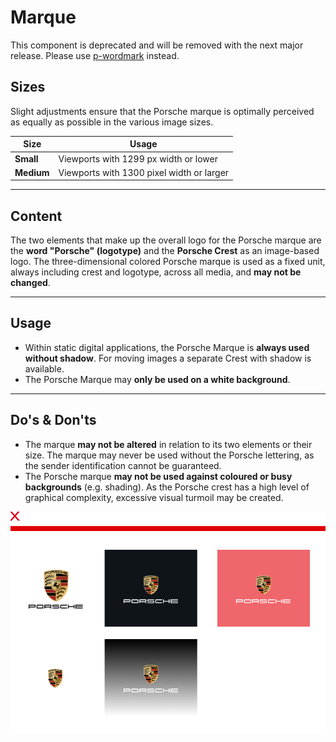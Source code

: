 # Marque

<Notification heading="Deprecation hint" state="error">
  This component is deprecated and will be removed with the next major release.
Please use <a href="components/wordmark">p-wordmark</a> instead.
</Notification>

<TableOfContents></TableOfContents>

## Sizes

Slight adjustments ensure that the Porsche marque is optimally perceived as equally as possible in the various image
sizes.

| Size       | Usage                                     |
| ---------- | ----------------------------------------- |
| **Small**  | Viewports with 1299 px width or lower     |
| **Medium** | Viewports with 1300 pixel width or larger |

---

## Content

The two elements that make up the overall logo for the Porsche marque are the **word "Porsche" (logotype)** and the
**Porsche Crest** as an image-based logo. The three-dimensional colored Porsche marque is used as a fixed unit, always
including crest and logotype, across all media, and **may not be changed**.

---

## Usage

- Within static digital applications, the Porsche Marque is **always used without shadow**. For moving images a separate
  Crest with shadow is available.
- The Porsche Marque may **only be used on a white background**.

---

## Do's & Don'ts

- The marque **may not be altered** in relation to its two elements or their size. The marque may never be used without
  the Porsche lettering, as the sender identification cannot be guaranteed.
- The Porsche marque **may not be used against coloured or busy backgrounds** (e.g. shading). As the Porsche crest has a
  high level of graphical complexity, excessive visual turmoil may be created.

![Example for Porsche marque](./assets/porsche-marque-donts-01.png)
